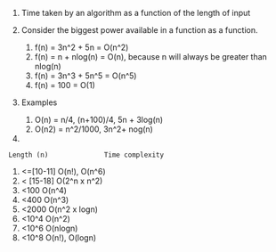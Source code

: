 1. Time taken by an algorithm as a function of the length of input

2. Consider the biggest power available in a function as a function.
   1. f(n) = 3n^2 + 5n = O(n^2)
   2. f(n) = n + nlog(n) = O(n), because n will always be greater than nlog(n)
   3. f(n) = 3n^3 + 5n^5 = O(n^5)
   4. f(n) = 100 = O(1)

3. Examples
    1. O(n) = n/4, (n+100)/4, 5n + 3log(n)
    2. O(n2) = n^2/1000, 3n^2+ nog(n)

4. 

    Length (n)              Time complexity
  1. <=[10-11]              O(n!), O(n^6)
  2. < [15-18]              O(2^n x n^2) 
  3. <100                   O(n^4)
  4. <400                   O(n^3)
  5. <2000                  O(n^2 x logn)
  6. <10^4                  O(n^2)
  7. <10^6                  O(nlogn)
  8. <10^8                  O(n!), O(logn)